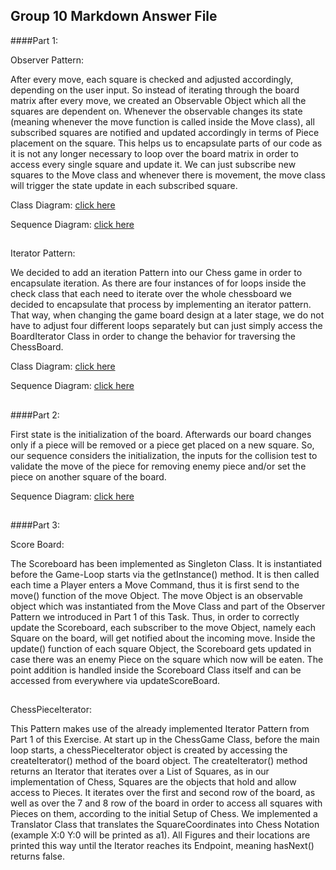 Group 10 Markdown Answer File
---------------------------------
####Part 1:

Observer Pattern:

After every move, each square is checked and adjusted accordingly, depending on the user input. So instead of iterating
through the board matrix after every move, we created an Observable Object which all the squares are dependent on. 
Whenever the observable changes its state (meaning whenever the move function is called inside the Move class), all 
subscribed squares are notified and updated accordingly in terms of Piece placement on the square. This helps us to 
encapsulate parts of our code as it is not any longer necessary to loop over the board matrix in order to access every
single square and update it. We can just subscribe new squares to the Move class and whenever there is movement, the 
move class will trigger the state update in each subscribed square.

Class Diagram: [click here](https://github.com/niddhog/BINF4241-Group10/blob/master/Assignment_03_DesignPatterns/ObserverDiagramm.jpeg)

Sequence Diagram: [click here](https://github.com/niddhog/BINF4241-Group10/blob/master/Assignment_03_DesignPatterns/ObserverSequenceDiagramdigital.jpeg)
##


Iterator Pattern:

We decided to add an iteration Pattern into our Chess game in order to encapsulate iteration. As there are four 
instances of for loops inside the check class that each need to iterate over the whole chessboard we decided to 
encapsulate that process by implementing an iterator pattern. That way, when changing the game board design at a later 
stage, we do not have to adjust four different loops separately but can just simply access the BoardIterator Class in 
order to change the behavior for traversing the ChessBoard.

Class Diagram: [click here](https://github.com/niddhog/BINF4241-Group10/blob/master/Assignment_03_DesignPatterns/IteratorDiagram.jpeg)

Sequence Diagram: [click here](https://github.com/niddhog/BINF4241-Group10/blob/master/Assignment_03_DesignPatterns/IteratorSequenceDiagramdigital.jpeg)
##
####Part 2:

First state is the initialization of the board. Afterwards our board changes only if a piece will be removed or a 
piece get placed on a new square. So, our sequence considers the initialization, the inputs for the collision test to 
validate the move of the piece for removing enemy piece and/or set the piece on another square of the board.

Sequence Diagram: [click here](https://github.com/niddhog/BINF4241-Group10/blob/master/Assignment_03_DesignPatterns/sequence-diagram.jpeg)

##
####Part 3:

Score Board:

The Scoreboard has been implemented as Singleton Class. It is instantiated before the Game-Loop starts via the 
getInstance() method. It is then called each time a Player enters a Move Command, thus it is first send to the
move() function of the move Object. The move Object is an observable object which was instantiated from the Move Class
and part of the Observer Pattern we introduced in Part 1 of this Task. Thus, in order to correctly update the Scoreboard,
each subscriber to the move Object, namely each Square on the board, will get notified about the incoming move. Inside
the update() function of each square Object, the Scoreboard gets updated in case there was an enemy Piece on the 
square which now will be eaten. The point addition is handled inside the Scoreboard Class itself and can be accessed
from everywhere via updateScoreBoard.

##

ChessPieceIterator:

This Pattern makes use of the already implemented Iterator Pattern from Part 1 of this Exercise. At start up in the
ChessGame Class, before the main loop starts, a chessPieceIterator object is created by accessing the createIterator()
method of the board object. The createIterator() method returns an Iterator that iterates over a List of Squares,
as in our implementation of Chess, Squares are the objects that hold and allow access to Pieces. It iterates over
the first and second row of the board, as well as over the 7 and 8 row of the board in order to access all squares
with Pieces on them, according to the initial Setup of Chess. We implemented a Translator Class that translates
the SquareCoordinates into Chess Notation (example X:0 Y:0 will be printed as a1). All Figures and their locations
are printed this way until the Iterator reaches its Endpoint, meaning hasNext() returns false.